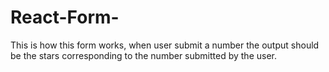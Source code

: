 # React-Form-

This is how this form works, when user submit a number the output should be the stars corresponding to the number submitted by the user.